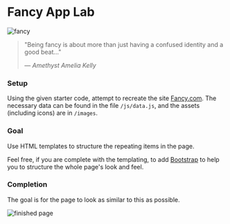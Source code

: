 # Fancy App Lab

![fancy](http://24.media.tumblr.com/9499e538437830c45818c5eb563a6f49/tumblr_n63sci2c1H1r65oxko1_r2_500.gif)

> "Being fancy is about more than just having a confused
> identity and a good beat…"
>
> — *Amethyst Amelia Kelly*

### Setup

Using the given starter code, attempt to recreate the site
[Fancy.com](https://fancy.com). The necessary data can be found in the
file `/js/data.js`, and the assets (including icons) are in `/images`.

### Goal

Use HTML templates to structure the repeating items in the page.

Feel free, if you are complete with the templating, to add
[Bootstrap](http://getbootstrap.com/javascript) to help you to
structure the whole page's look and feel.

### Completion

The goal is for the page to look as similar to this as possible.

![finished page](http://i.imgur.com/PPvDZwY.png)